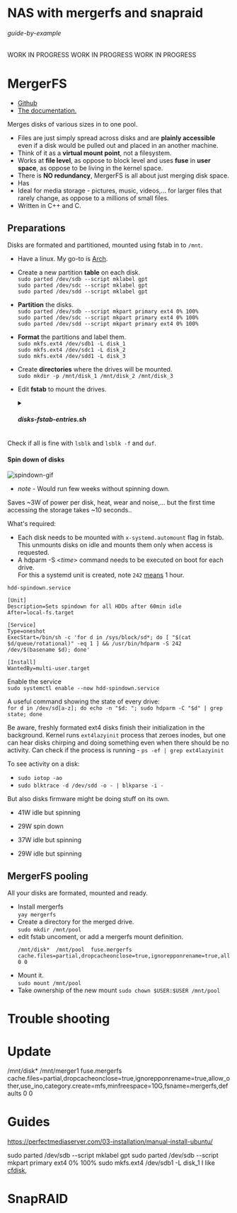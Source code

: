 # NAS with mergerfs and snapraid

###### guide-by-example

WORK IN PROGRESS WORK IN PROGRESS WORK IN PROGRESS

# MergerFS

* [Github](https://github.com/trapexit/mergerfs)
* [The documentation.](https://trapexit.github.io/mergerfs/)

Merges disks of various sizes in to one pool.<br>

* Files are just simply spread across disks and are **plainly accessible**
  even if a disk would be pulled out and placed in an another machine.
* Think of it as a **virtual mount point**, not a filesystem.
* Works at **file level**, as oppose to block level and uses **fuse**
  in **user space**, as oppose to be living in the kernel space.
* There is **NO redundancy**, MergerFS is all about just merging disk space.
* Has 
* Ideal for media storage - pictures, music, videos,... 
  for larger files that rarely change, as oppose to a millions of small files.
* Written in C++ and C.

## Preparations

Disks are formated and partitioned, mounted using fstab in to `/mnt`.

* Have a linux. My go-to is [Arch](https://github.com/DoTheEvo/ansible-arch).
* Create a new partition **table** on each disk.<br>
  `sudo parted /dev/sdb --script mklabel gpt`<br>
  `sudo parted /dev/sdc --script mklabel gpt`<br>
  `sudo parted /dev/sdd --script mklabel gpt`<br>
* **Partition** the disks.<br>
  `sudo parted /dev/sdb --script mkpart primary ext4 0% 100%`<br>
  `sudo parted /dev/sdc --script mkpart primary ext4 0% 100%`<br>
  `sudo parted /dev/sdd --script mkpart primary ext4 0% 100%`<br>
* **Format** the partitions and label them.<br>
  `sudo mkfs.ext4 /dev/sdb1 -L disk_1`<br>
  `sudo mkfs.ext4 /dev/sdc1 -L disk_2`<br>
  `sudo mkfs.ext4 /dev/sdd1 -L disk_3`<br>
* Create **directories** where the drives will be mounted.<br>
  `sudo mkdir -p /mnt/disk_1 /mnt/disk_2 /mnt/disk_3`
* Edit **fstab** to mount the drives.<br>
  <details>
  <summary><h5>disks-fstab-entries.sh</h5></summary>
  ```bash
  #!/usr/bin/env bash
  # Generates a nicely formatted fstab for ext4 partitions and a MergerFS pool
  # Includes size and serial number for reference

  echo "# ======================================================"
  echo "# Individual ext4 disks"
  echo "# ======================================================"
  echo

  # Loop over all partitions with ext4
  lsblk -ln -o NAME,UUID,FSTYPE,SIZE,PKNAME | while read name uuid fstype size pkname; do
      if [ "$fstype" = "ext4" ]; then
          serial=$(lsblk -dn -o SERIAL /dev/$pkname 2>/dev/null)
          echo "# $name ($size, SN: ${serial:-unknown})"
          echo "UUID=$uuid /mnt/disk_X $fstype defaults,nofail,errors=remount-ro 0 2"
          echo
      fi
  done

  echo "# ======================================================"
  echo "# MergerFS pool combining the above disks"
  echo "# ======================================================"
  echo
  echo "# /mnt/disk_* /mnt/pool fuse.mergerfs defaults,allow_other,use_ino,category.create=epmfs 0 0"
  ```
  </details>
  To make it much easier, here's a script that spits out the lines for fstab.<br>
  Includes the size and the serial number of the disks, as well as commented
  out mergerfs section that will be used later.
  * Make the script executable: `chmod +x disks-fstab-entries.sh`
  * Run it: `./disks-fstab-entries.sh`
  * It echoes stuff in to the terminal for you to copy/paste in to fstab.
  * Remove the lines you dont want, edit the mount points as needed
  since they all are set to `/mnt/disk_X` 
  * To mount all disks definied in fstab - `sudo mount -a` or just reboot.

Check if all is fine with `lsblk` and `lsblk -f` and `duf`.

#### Spin down of disks

![spindown-gif](https://i.imgur.com/QrhQWQc.gif)

* *note* - Would run few weeks without spinning down.

Saves \~3W of power per disk, heat, wear and noise,... but the first time
accessing the storage takes \~10 seconds..<br> 

What's required:

* Each disk needs to be mounted with `x-systemd.automount` flag in fstab.<br>
  This unmounts disks on idle and mounts them only when access is requested.
* A hdparm -S <*time*> command needs to be executed on boot for each drive.<br>
  For this a systemd unit is created,
  note `242` [means](https://linux.die.net/man/8/hdparm) 1 hour.

`hdd-spindown.service`
```
[Unit]
Description=Sets spindown for all HDDs after 60min idle
After=local-fs.target

[Service]
Type=oneshot
ExecStart=/bin/sh -c 'for d in /sys/block/sd*; do [ "$(cat $d/queue/rotational)" -eq 1 ] && /usr/bin/hdparm -S 242 /dev/$(basename $d); done'

[Install]
WantedBy=multi-user.target
```

Enable the service<br>
`sudo systemctl enable --now hdd-spindown.service`

A useful command showing the state of every drive:<br>
`for d in /dev/sd[a-z]; do echo -n "$d: "; sudo hdparm -C "$d" | grep state; done`


Be aware, freshly formated ext4 disks finish their initialization
in the background. Kernel runs `ext4lazyinit` process that zeroes inodes,
but one can hear disks chirping and doing something even when there should be
no activity. Can check if the process is running - `ps -ef | grep ext4lazyinit`

To see activity on a disk:

* `sudo iotop -ao`
* `sudo blktrace -d /dev/sdd -o - | blkparse -i -`

But also disks firmware might be doing stuff on its own.

* 41W idle but spinning
* 29W spin down

* 37W idle but spinning
* 29W idle but spinning

## MergerFS pooling

All your disks are formated, mounted and ready.

* Install mergerfs<br>
  `yay mergerfs`
* Create a directory for the merged drive.<br>
  `sudo mkdir /mnt/pool`<br>
* edit fstab uncoment, or add a mergerfs mount definition.<br>
  ```
  /mnt/disk*  /mnt/pool  fuse.mergerfs cache.files=partial,dropcacheonclose=true,ignorepponrename=true,allow_other,use_ino,category.create=epmfs,minfreespace=10G,fsname=mergerfs,defaults 0 0
  ```
* Mount it.<br>
  `sudo mount /mnt/pool`
* Take ownership of the new mount `sudo chown $USER:$USER /mnt/pool`<br>



# Trouble shooting

# Update

/mnt/disk*  /mnt/merger1  fuse.mergerfs cache.files=partial,dropcacheonclose=true,ignorepponrename=true,allow_other,use_ino,category.create=mfs,minfreespace=10G,fsname=mergerfs,defaults 0 0

# Guides

https://perfectmediaserver.com/03-installation/manual-install-ubuntu/



sudo parted /dev/sdb --script mklabel gpt
sudo parted /dev/sdb --script mkpart primary ext4 0% 100%
sudo mkfs.ext4 /dev/sdb1 -L disk_1
I like [cfdisk](https://i.imgur.com/6iwjRHE.mp4),

# SnapRAID
